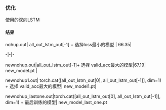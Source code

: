 ### 优化
 使用的双向LSTM

 #### 结果
 
 nohup.out| all_out_lstm_out[-1] + 选择loss最小的模型 | 66.35|

-|-|-

newnohup.out|all_out_lstm_out[-1]+ 选择 valid_acc最大的模型|67.19| new_model.pt |

newnohup1.out| torch.cat([all_out_lstm_out[0], all_out_lstm_out[-1]], dim=1) + 选择 valid_acc最大的模型| new_model1.pt|


newnohup_lastone.out|torch.cat([all_out_lstm_out[0], all_out_lstm_out[-1]], dim=1) + 最后训练的模型| new_model_last_one.pt